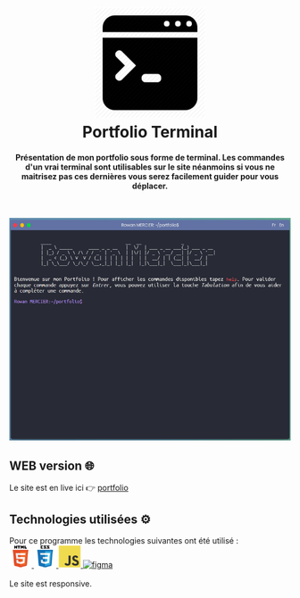 
<h1 align="center">
  <br>
  <a href=""><img src="images/terminal.png" alt="Portfolio" width="200"></a>
  <br>
Portfolio Terminal<br>
</h1>
<h4 align="center">Présentation de mon portfolio sous forme de terminal. Les commandes d'un vrai terminal sont utilisables sur le site néanmoins si vous ne maitrisez pas ces dernières vous serez facilement guider pour vous déplacer.</h4>
<br>

![portfolio](images/banner.png)

## WEB version 🌐

Le site est en live ici 👉 [portfolio](https://rowanmrc.github.io/Portfolio/)

## Technologies utilisées ⚙️

<p align="left">Pour ce programme les technologies suivantes ont été utilisé : <br>
<a href="https://www.w3.org/html/" target="_blank" rel="noreferrer"> <img src="https://raw.githubusercontent.com/devicons/devicon/master/icons/html5/html5-original-wordmark.svg" alt="html5" width="40" height="40"/> </a>
<a href="https://www.w3schools.com/css/" target="_blank" rel="noreferrer"> <img src="https://raw.githubusercontent.com/devicons/devicon/master/icons/css3/css3-original-wordmark.svg" alt="css3" width="40" height="40"/> </a>
<a href="https://developer.mozilla.org/en-US/docs/Web/JavaScript" target="_blank" rel="noreferrer"> <img src="https://raw.githubusercontent.com/devicons/devicon/master/icons/javascript/javascript-original.svg" alt="javascript" width="40" height="40"/> </a>
<a href="https://www.figma.com/" target="_blank" rel="noreferrer"> <img src="https://www.vectorlogo.zone/logos/figma/figma-icon.svg" alt="figma" width="40" height="40"/> </a>
<br>
<br>
Le site est responsive.</p>
